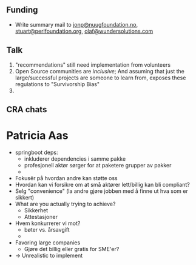 ## Funding

- Write summary mail to jonp@nuugfoundation.no, stuart@perlfoundation.org, olaf@wundersolutions.com


## Talk


1. "recommendations" still need implementation from volunteers
2. Open Source communities are _inclusive_; And assuming that just the large/successful projects are someone to learn from, exposes these regulations to "Survivorship Bias"
3. 


## CRA chats

# Patricia Aas

- springboot deps:
   - inkluderer dependencies i samme pakke
   - profesjonell aktør sørger for at paketere grupper av pakker
   - 
- Fokusẽr på hvordan andre kan støtte oss
- Hvordan kan vi forsikre om at små aktører lett/billig kan bli compliant?
- Selg "convenience" (la andre gjøre jobben med å finne ut hva som er sikkert)
- What are you actually trying to achieve?
   - Sikkerhet
   - Attestasjoner
- Hvem konkurrerer vi mot?
   - bøter vs. årsavgift
   - 
- Favoring large companies
  - Gjøre det billig eller gratis for SME'er?
- -> Unrealistic to implement
